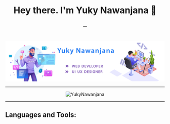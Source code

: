 <h1 align="center">Hey there. I'm Yuky Nawanjana 👋</h1>

<p align="center">
  <a href="https://www.facebook.com/"> 
    <img src="https://img.shields.io/badge/Facebook-1877F2?style=for-the-badge&logo=facebook&logoColor=white" alt="">
  </a>
  <a href="https://www.instagram.com">
    <img src="https://img.shields.io/badge/Instagram-E4405F?style=for-the-badge&logo=instagram&logoColor=white" alt="">
  </a>
  <a href="https://lk.linkedin.com/in/yasiru-nawanjana-1a2851196">
    <img src="https://img.shields.io/badge/-Linkedin-blue?style=for-the-badge&logo=Linkedin" alt="">
  </a>
   <a href="https://github.com/YukyNawanjana">
    <img src="https://img.shields.io/badge/-Github-181717?style=for-the-badge&logo=GitHub" alt="">
  </a>
</p>

<p align="center">
<img src="http://estruyf-github.azurewebsites.net/api/VisitorHit?user=YukyNawanjana&repo=YukyNawanjana-visitors-badge&countColorcountColor&countColor=%237B1E7A" alt="">
<img src="https://img.shields.io/github/followers/YukyNawanjana?logo=GitHub&style=for-the-badge" alt="">
</p>

<p align="center">

  <img src="https://github.com/YukyNawanjana/YukyNawanjana/blob/master/banner-yuky.png" alt="">

---
</p>

<p align="center"> <img src="https://github-readme-stats.vercel.app/api?username=YukyNawanjana&show_icons=true&theme=github_dark" alt="YukyNawanjana" />

---
</p>

## Languages and Tools:

<p align="center">
  <img src="https://img.shields.io/badge/HTML-239120?style=for-the-badge&logo=html5&logoColor=white" alt="">
  <img src="https://img.shields.io/badge/JavaScript-F7DF1E?style=for-the-badge&logo=javascript&logoColor=black" alt="">
  <img src="https://img.shields.io/badge/CSS3-1572B6?style=for-the-badge&logo=css3&logoColor=white" alt="">
  <img src="https://img.shields.io/badge/Sass-CC6699?style=for-the-badge&logo=sass&logoColor=white" alt="">
  <img src="https://img.shields.io/badge/TypeScript-007ACC?style=for-the-badge&logo=typescript&logoColor=white" alt="">
  <img src="https://img.shields.io/badge/Bootstrap-563D7C?style=for-the-badge&logo=bootstrap&logoColor=white" alt="">
  <img src="https://img.shields.io/badge/jQuery-0769AD?style=for-the-badge&logo=jquery&logoColor=white" alt="">
  <img src="https://img.shields.io/badge/C%23-239120?style=for-the-badge&logo=c-sharp&logoColor=white" alt="">
  <img src="https://img.shields.io/badge/PHP-777BB4?style=for-the-badge&logo=php&logoColor=white" alt="">
  <img src="https://img.shields.io/badge/Laravel-FF2D20?style=for-the-badge&logo=laravel&logoColor=white" alt="">
  <img src="https://img.shields.io/badge/Node.js-43853D?style=for-the-badge&logo=node.js&logoColor=white" alt="">
  <img src="https://img.shields.io/badge/Python-14354C?style=for-the-badge&logo=python&logoColor=white" alt="">
  <img src="https://img.shields.io/badge/React-20232A?style=for-the-badge&logo=react&logoColor=61DAFB" alt="">
  <img src="https://img.shields.io/badge/Angular-DD0031?style=for-the-badge&logo=angular&logoColor=white" alt="">
  <img src="https://img.shields.io/badge/Vue.js-35495E?style=for-the-badge&logo=vue.js&logoColor=4FC08D" alt="">
  <img src="https://img.shields.io/badge/MySQL-00000F?style=for-the-badge&logo=mysql&logoColor=white" alt="">
  <img src="https://img.shields.io/badge/MongoDB-4EA94B?style=for-the-badge&logo=mongodb&logoColor=white" alt="">
  <img src="https://img.shields.io/badge/GitHub-100000?style=for-the-badge&logo=github&logoColor=white" alt="">
</p>